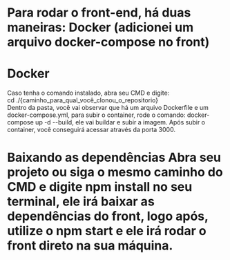 # Para rodar o front-end, há duas maneiras: Docker (adicionei um arquivo docker-compose no front)

<h1>Docker </h1>
Caso tenha o comando instalado, abra seu CMD e digite: <br> cd ./{caminho_para_qual_você_clonou_o_repositorio}</br>
Dentro da pasta, você vai observar que há um arquivo Dockerfile e um docker-compose.yml, para subir o container, rode o comando: docker-compose up -d --build, ele vai buildar e subir a imagem.
Após subir o container, você conseguirá acessar através da porta 3000.

<h1>Baixando as dependências 
 Abra seu projeto ou siga o mesmo caminho do CMD e digite npm install no seu terminal, ele irá baixar as dependências do front, logo após, utilize o npm start e ele irá rodar o front direto na sua máquina.
